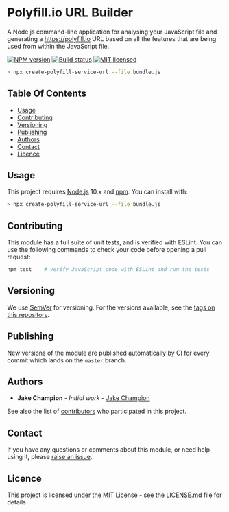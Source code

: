 # Polyfill.io URL Builder

A Node.js command-line application for analysing your JavaScript file and generating a https://polyfill.io URL based on all the features that are being used from within the JavaScript file.

[![NPM version](https://img.shields.io/npm/v/create-polyfill-service-url.svg)](https://www.npmjs.com/package/create-polyfill-service-url)
[![Build status](https://img.shields.io/circleci/build/gh/Financial-Times/polyfill-service-url-builder.svg)](https://circleci.com/gh/Financial-Times/polyfill-service-url-builder)
[![MIT licensed](https://img.shields.io/badge/license-MIT-blue.svg)](LICENSE.md)

```bash
> npx create-polyfill-service-url --file bundle.js
```


## Table Of Contents

  - [Usage](#usage)
  - [Contributing](#contributing)
  - [Versioning](#versioning)
  - [Publishing](#publishing)
  - [Authors](#authors)
  - [Contact](#contact)
  - [Licence](#licence)


## Usage

This project requires [Node.js] 10.x and [npm]. You can install with:

```bash
> npx create-polyfill-service-url --file bundle.js
```

## Contributing

This module has a full suite of unit tests, and is verified with ESLint. You can use the following commands to check your code before opening a pull request:

```sh
npm test    # verify JavaScript code with ESLint and run the tests
```


## Versioning

We use [SemVer](http://semver.org/) for versioning. For the versions available, see the [tags on this repository](https://github.com/Financial-Times/polyfill-service-url-builder/tags). 

## Publishing

New versions of the module are published automatically by CI for every commit which lands on the `master` branch.

## Authors

* **Jake Champion** - *Initial work* - [Jake Champion](https://github.com/JakeChampion)

See also the list of [contributors](https://github.com/Financial-Times/polyfill-service-url-builder/contributors) who participated in this project.

## Contact

If you have any questions or comments about this module, or need help using it, please [raise an issue][issues].


## Licence

This project is licensed under the MIT License - see the [LICENSE.md](LICENSE.md) file for details


[issues]: https://github.com/Financial-Times/polyfill-service-url-builder/issues
[node.js]: https://nodejs.org/
[npm]: https://www.npmjs.com/
